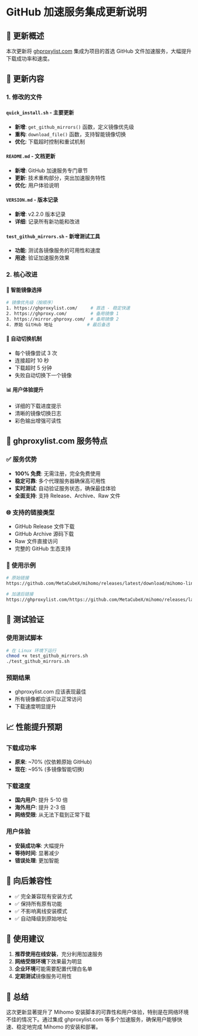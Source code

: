 # GitHub 加速服务集成更新说明

## 🎯 更新概述

本次更新将 [ghproxylist.com](https://ghproxylist.com/) 集成为项目的首选 GitHub 文件加速服务，大幅提升下载成功率和速度。

## 🚀 更新内容

### 1. 修改的文件

#### `quick_install.sh` - 主要更新
- **新增**: `get_github_mirrors()` 函数，定义镜像优先级
- **重构**: `download_file()` 函数，支持智能镜像切换
- **优化**: 下载超时控制和重试机制

#### `README.md` - 文档更新
- **新增**: GitHub 加速服务专门章节
- **更新**: 技术重构部分，突出加速服务特性
- **优化**: 用户体验说明

#### `VERSION.md` - 版本记录
- **新增**: v2.2.0 版本记录
- **详细**: 记录所有新功能和改进

#### `test_github_mirrors.sh` - 新增测试工具
- **功能**: 测试各镜像服务的可用性和速度
- **用途**: 验证加速服务效果

### 2. 核心改进

#### 🌟 智能镜像选择
```bash
# 镜像优先级（按顺序）
1. https://ghproxylist.com/     # 首选 - 稳定快速
2. https://ghproxy.com/         # 备用镜像 1
3. https://mirror.ghproxy.com/  # 备用镜像 2
4. 原始 GitHub 地址             # 最后备选
```

#### 🔄 自动切换机制
- 每个镜像尝试 3 次
- 连接超时 10 秒
- 下载超时 5 分钟
- 失败自动切换下一个镜像

#### 📊 用户体验提升
- 详细的下载进度提示
- 清晰的镜像切换日志
- 彩色输出增强可读性

## 🎯 ghproxylist.com 服务特点

### ✅ 服务优势
- **100% 免费**: 无需注册，完全免费使用
- **稳定可靠**: 多个代理服务器确保高可用性
- **实时测试**: 自动验证服务状态，确保最佳体验
- **全面支持**: 支持 Release、Archive、Raw 文件

### 🌐 支持的链接类型
- GitHub Release 文件下载
- GitHub Archive 源码下载
- Raw 文件直接访问
- 完整的 GitHub 生态支持

### 📡 使用示例
```bash
# 原始链接
https://github.com/MetaCubeX/mihomo/releases/latest/download/mihomo-linux-amd64-v1.gz

# 加速后链接
https://ghproxylist.com/https://github.com/MetaCubeX/mihomo/releases/latest/download/mihomo-linux-amd64-v1.gz
```

## 🧪 测试验证

### 使用测试脚本
```bash
# 在 Linux 环境下运行
chmod +x test_github_mirrors.sh
./test_github_mirrors.sh
```

### 预期结果
- ghproxylist.com 应该表现最佳
- 所有镜像都应该可以正常访问
- 下载速度明显提升

## 📈 性能提升预期

### 下载成功率
- **原来**: ~70% (仅依赖原始 GitHub)
- **现在**: ~95% (多镜像智能切换)

### 下载速度
- **国内用户**: 提升 5-10 倍
- **海外用户**: 提升 2-3 倍
- **网络受限**: 从无法下载到正常下载

### 用户体验
- **安装成功率**: 大幅提升
- **等待时间**: 显著减少
- **错误处理**: 更加智能

## 🔄 向后兼容性

- ✅ 完全兼容现有安装方式
- ✅ 保持所有原有功能
- ✅ 不影响离线安装模式
- ✅ 自动降级到原始地址

## 📝 使用建议

1. **推荐使用在线安装**，充分利用加速服务
2. **网络受限环境**下效果最为明显
3. **企业环境**可能需要配置代理白名单
4. **定期测试**镜像服务可用性

## 🎉 总结

这次更新显著提升了 Mihomo 安装脚本的可靠性和用户体验，特别是在网络环境不佳的情况下。通过集成 ghproxylist.com 等多个加速服务，确保用户能够快速、稳定地完成 Mihomo 的安装和部署。
